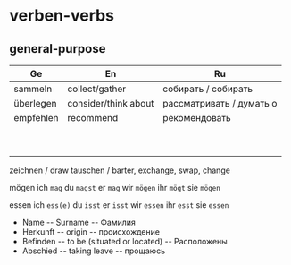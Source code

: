 # verben-verbs

## general-purpose

| Ge         | En                   | Ru                        |
|------------|----------------------|---------------------------|
| sammeln    | collect/gather       | собирать / собирать       |
| überlegen  | consider/think about | рассматривать / думать о  |
| empfehlen  | recommend            | рекомендовать             |
|            |                      |                           |
|            |                      |                           |
|            |                      |                           |
|            |                      |                           |
|            |                      |                           |
|            |                      |                           |
|            |                      |                           |
|            |                      |                           |
|            |                      |                           |

zeichnen / draw
tauschen / barter, exchange, swap, change

mögen
ich	`mag`
du	`magst`
er	`mag`
wir	`mögen`
ihr	`mögt`
sie	`mögen`

essen
ich	`ess(e)`
du	`isst`
er	`isst`
wir	`essen`
ihr	`esst`
sie	`essen`

- Name -- Surname -- Фамилия
- Herkunft -- origin -- происхождение
- Befinden -- to be (situated or located) -- Расположены
- Abschied -- taking leave -- прощаюсь